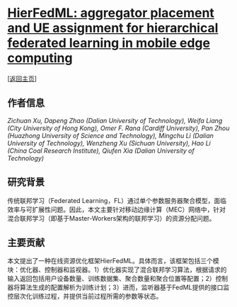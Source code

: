 # [HierFedML: aggregator placement and UE assignment for hierarchical federated learning in mobile edge computing](https://doi.org/10.1109/TPDS.2022.3218807)

\[[返回主页](https://github.com/withhaotian/awesome-edge-AI-papers.git)\]

## 作者信息
*Zichuan Xu, Dapeng Zhao (Dalian University of Technology), Weifa Liang (City University of Hong Kong), Omer F. Rana (Cardiff University), Pan Zhou (Huazhong University of Science and Technology), Mingchu Li (Dalian University of Technology), Wenzheng Xu (Sichuan University), Hao Li (China Coal Research Institute), Qiufen Xia (Dalian University of Technology)*

## 研究背景
传统联邦学习（Federated Learning，FL）通过单个参数服务器聚合模型，面临效率与可扩展性问题。因此，本文主要针对移动边缘计算（MEC）网络中，针对混合联邦学习（即基于Master-Workers架构的联邦学习）的资源分配问题。

## 主要贡献
本文提出了一种在线资源优化框架HierFedML。具体而言，该框架包括三个模块：优化器、控制器和监视器。1）优化器实现了混合联邦学习算法，根据请求的输入返回包括用户设备数量、训练数据集、聚合数量和聚合位置等配置；2）控制器将算法生成的配置解析为训练计划；3）进而，监听器基于FedML提供的接口监控层次化训练过程，并提供当前过程所需的参数等状态。